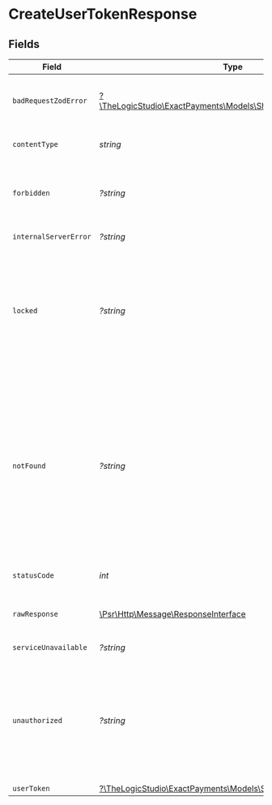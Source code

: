 # CreateUserTokenResponse


## Fields

| Field                                                                                                                                                                                                                                                                      | Type                                                                                                                                                                                                                                                                       | Required                                                                                                                                                                                                                                                                   | Description                                                                                                                                                                                                                                                                |
| -------------------------------------------------------------------------------------------------------------------------------------------------------------------------------------------------------------------------------------------------------------------------- | -------------------------------------------------------------------------------------------------------------------------------------------------------------------------------------------------------------------------------------------------------------------------- | -------------------------------------------------------------------------------------------------------------------------------------------------------------------------------------------------------------------------------------------------------------------------- | -------------------------------------------------------------------------------------------------------------------------------------------------------------------------------------------------------------------------------------------------------------------------- |
| `badRequestZodError`                                                                                                                                                                                                                                                       | [?\TheLogicStudio\ExactPayments\Models\Shared\BadRequestZodError](../../Models/Shared/BadRequestZodError.md)                                                                                                                                                               | :heavy_minus_sign:                                                                                                                                                                                                                                                         | **Bad Request**\<br/>\<br/>The request body contains a malformed request or is incomplete.<br/>                                                                                                                                                                            |
| `contentType`                                                                                                                                                                                                                                                              | *string*                                                                                                                                                                                                                                                                   | :heavy_check_mark:                                                                                                                                                                                                                                                         | HTTP response content type for this operation                                                                                                                                                                                                                              |
| `forbidden`                                                                                                                                                                                                                                                                | *?string*                                                                                                                                                                                                                                                                  | :heavy_minus_sign:                                                                                                                                                                                                                                                         | **Forbidden**\<br/>\<br/>When you'll get `403 Forbidden` response:<br/>- The User's password expired.<br/>                                                                                                                                                                 |
| `internalServerError`                                                                                                                                                                                                                                                      | *?string*                                                                                                                                                                                                                                                                  | :heavy_minus_sign:                                                                                                                                                                                                                                                         | **Internal Server Error**<br/>                                                                                                                                                                                                                                             |
| `locked`                                                                                                                                                                                                                                                                   | *?string*                                                                                                                                                                                                                                                                  | :heavy_minus_sign:                                                                                                                                                                                                                                                         | **Locked**\<br/>\<br/>When you'll get `423 Locked` response:<br/>- User Credentials are locked due to more than five consecutive failed login attempts.<br/>- A Manager User has locked the User.                                                                          |
| `notFound`                                                                                                                                                                                                                                                                 | *?string*                                                                                                                                                                                                                                                                  | :heavy_minus_sign:                                                                                                                                                                                                                                                         | **Not Found**\<br/>\<br/>When you'll get `404 Not Found` response:<br/>- The provided Application doesn't exist.<br/>- User Credential doesn't exist.<br/>- The User Role doesn't exist.<br/>- The User's Organization or Account doesn't exist.<br/>- The User Invitation has not been accepted yet.<br/> |
| `statusCode`                                                                                                                                                                                                                                                               | *int*                                                                                                                                                                                                                                                                      | :heavy_check_mark:                                                                                                                                                                                                                                                         | HTTP response status code for this operation                                                                                                                                                                                                                               |
| `rawResponse`                                                                                                                                                                                                                                                              | [\Psr\Http\Message\ResponseInterface](https://www.php-fig.org/psr/psr-7/#33-psrhttpmessageresponseinterface)                                                                                                                                                               | :heavy_minus_sign:                                                                                                                                                                                                                                                         | Raw HTTP response; suitable for custom response parsing                                                                                                                                                                                                                    |
| `serviceUnavailable`                                                                                                                                                                                                                                                       | *?string*                                                                                                                                                                                                                                                                  | :heavy_minus_sign:                                                                                                                                                                                                                                                         | **Service Unavailable**<br/>                                                                                                                                                                                                                                               |
| `unauthorized`                                                                                                                                                                                                                                                             | *?string*                                                                                                                                                                                                                                                                  | :heavy_minus_sign:                                                                                                                                                                                                                                                         | **Unauthorized**\<br/>\<br/>When you'll get `401 Unauthorized` response:<br/>- The Organization or Account the User belongs to is disabled.<br/>- Invalid User Credentials are supplied.<br/>                                                                              |
| `userToken`                                                                                                                                                                                                                                                                | [?\TheLogicStudio\ExactPayments\Models\Shared\UserToken](../../Models/Shared/UserToken.md)                                                                                                                                                                                 | :heavy_minus_sign:                                                                                                                                                                                                                                                         | **Created**<br/>                                                                                                                                                                                                                                                           |